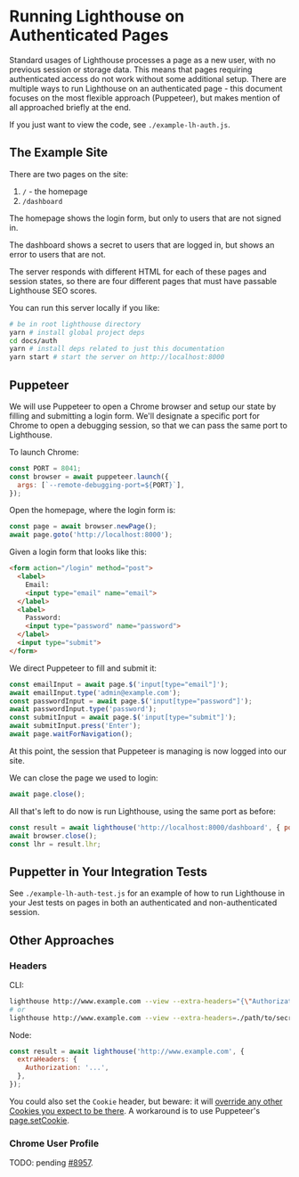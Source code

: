 # Running Lighthouse on Authenticated Pages

Standard usages of Lighthouse processes a page as a new user, with no previous session or storage data. This means that pages requiring authenticated access do not work without some additional setup. There are multiple ways to run Lighthouse on an authenticated page - this document focuses on the most flexible approach (Puppeteer), but makes mention of all approached briefly at the end.

If you just want to view the code, see `./example-lh-auth.js`.

## The Example Site

There are two pages on the site:

1. `/` - the homepage
2. `/dashboard`

The homepage shows the login form, but only to users that are not signed in.

The dashboard shows a secret to users that are logged in, but shows an error to users that are not.

The server responds with different HTML for each of these pages and session states, so there are four different pages that must have passable Lighthouse SEO scores.

You can run this server locally if you like:

```sh
# be in root lighthouse directory
yarn # install global project deps
cd docs/auth
yarn # install deps related to just this documentation
yarn start # start the server on http://localhost:8000
```

## Puppeteer

We will use Puppeteer to open a Chrome browser and setup our state by filling and submitting a login form. We'll designate a specific port for Chrome to open a debugging session, so that we can pass the same port to Lighthouse.

To launch Chrome:
```js
const PORT = 8041;
const browser = await puppeteer.launch({
  args: [`--remote-debugging-port=${PORT}`],
});
```

Open the homepage, where the login form is:
```js
const page = await browser.newPage();
await page.goto('http://localhost:8000');
```

Given a login form that looks like this:
```html
<form action="/login" method="post">
  <label>
    Email:
    <input type="email" name="email">
  </label>
  <label>
    Password:
    <input type="password" name="password">
  </label>
  <input type="submit">
</form>
```

We direct Puppeteer to fill and submit it:
```js
const emailInput = await page.$('input[type="email"]');
await emailInput.type('admin@example.com');
const passwordInput = await page.$('input[type="password"]');
await passwordInput.type('password');
const submitInput = await page.$('input[type="submit"]');
await submitInput.press('Enter');
await page.waitForNavigation();
```

At this point, the session that Puppeteer is managing is now logged into our site.

We can close the page we used to login:
```js
await page.close();
```

All that's left to do now is run Lighthouse, using the same port as before:
```js
const result = await lighthouse('http://localhost:8000/dashboard', { port: PORT });
await browser.close();
const lhr = result.lhr;
```

## Puppetter in Your Integration Tests

See `./example-lh-auth-test.js` for an example of how to run Lighthouse in your Jest tests on pages in both an authenticated and non-authenticated session.

## Other Approaches

### Headers

CLI:
```sh
lighthouse http://www.example.com --view --extra-headers="{\"Authorization\":\"...\"}"
# or
lighthouse http://www.example.com --view --extra-headers=./path/to/secret/headers.json
```

Node:
```js
const result = await lighthouse('http://www.example.com', {
  extraHeaders: {
    Authorization: '...',
  },
});
```

You could also set the `Cookie` header, but beware: it will [override any other Cookies you expect to be there](https://github.com/GoogleChrome/lighthouse/pull/9170). A workaround is to use Puppeteer's [page.setCookie](https://github.com/GoogleChrome/puppeteer/blob/master/docs/api.md#pagesetcookiecookies).

### Chrome User Profile

TODO: pending [#8957](https://github.com/GoogleChrome/lighthouse/issues/8957).

